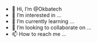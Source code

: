 - 👋 Hi, I’m @Okbatech
- 👀 I’m interested in ...
- 🌱 I’m currently learning ...
- 💞️ I’m looking to collaborate on ...
- 📫 How to reach me ...

<!---
Okbatech/Okbatech is a ✨ special ✨ repository because its `README.md` (this file) appears on your GitHub profile.
You can click the Preview link to take a look at your changes.
--->
